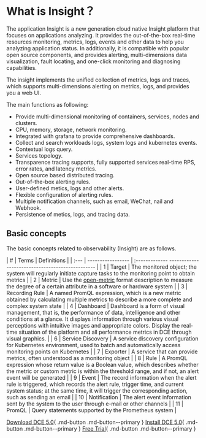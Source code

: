 # What is Insight？

The application Insight is a new generation cloud native Insight platform that focuses on applications analyzing. It provides the out-of-the-box real-time resources monitoring, metrics, logs, events and other data to help you analyzing  application status. In additionally, it is compatible with popular open source components, and provides alerting, multi-dimensions data visualization, fault locating, and one-click monitoring and diagnosing capabilities.

The insight implements the unified collection of metrics, logs and traces, which supports multi-dimensions alerting on metrics, logs, and provides you a web UI.

The main functions as following:

- Provide multi-dimensional monitoring of containers, services, nodes and clusters.
- CPU, memory, storage, network monitoring.
- Integrated with grafana to provide comprehensive dashboards.
- Collect and search workloads logs, system logs and kubernetes events.
- Contextual logs query.
- Services topology.
- Transparence tracing supports, fully supported services real-time RPS, error rates, and latency metrics.
- Open source based distributed tracing.
- Out-of-the-box alerting rules.
- User-defined metics, logs and other alerts.
- Flexible configuration of alerting rules.
- Multiple notification channels, such as email, WeChat, nail and Webhook.
- Persistence of metics, logs, and tracing data.

## Basic concepts

The basic concepts related to observability (Insight) are as follows.

| # | Terms | Definitions |
| :--- | ----------------- | :------------- ------------------------------------------------ |
| 1 | Target | The monitored object; the system will regularly initiate capture tasks to the monitoring point to obtain metrics |
| 2 | Metric | Use the [open-metric](https://openmetrics.io/) format description to measure the degree of a certain attribute in a software or hardware system |
| 3 | Recording Rule | A named PromQL expression, which is a new metric obtained by calculating multiple metrics to describe a more complete and complex system state |
| 4 | Dashboard | Dashboard is a form of visual management, that is, the performance of data, intelligence and other conditions at a glance. It displays information through various visual perceptions with intuitive images and appropriate colors. Display the real-time situation of the platform and all performance metrics in DCE through visual graphics. |
| 6 | Service Discovery | A service discovery configuration for Kubernetes environment, used to batch and automatically access monitoring points on Kubernetes |
| 7 | Exporter | A service that can provide metrics, often understood as a monitoring object |
| 8 | Rule | A PromQL expression whose return value is a Boolean value, which describes whether the metric or custom metric is within the threshold range, and if not, an alert event will be generated |
| 9 | Event | The record information when the alert rule is triggered, which records the alert rule, trigger time, and current system status; at the same time, it will trigger the corresponding action, such as sending an email |
| 10 | Notification | The alert event information sent by the system to the user through e-mail or other channels |
| 11 | PromQL | Query statements supported by the Prometheus system |

[Download DCE 5.0](../../download/dce5.md){ .md-button .md-button--primary }
[Install DCE 5.0](../../install/intro.md){ .md-button .md-button--primary }
[Free Trial](../../dce/license0.md){ .md-button .md-button--primary }
